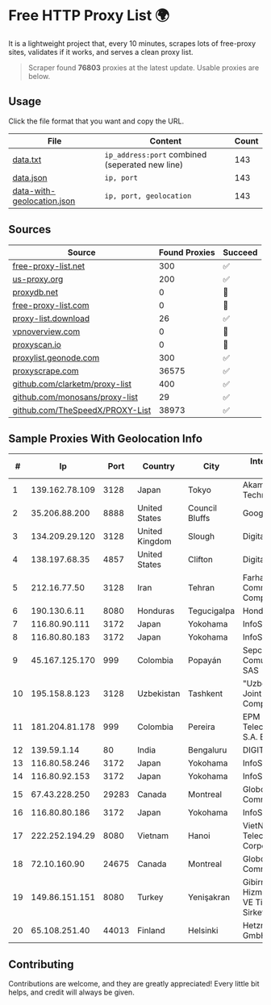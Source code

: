
# Free HTTP Proxy List 🌍

It is a lightweight project that, every 10 minutes, scrapes lots of free-proxy sites, validates if it works, and serves a clean proxy list.


> Scraper found **76803** proxies at the latest update. Usable proxies are below.

## Usage

Click the file format that you want and copy the URL.


|File|Content|Count|
|----|-------|-----|
|[data.txt](https://raw.githubusercontent.com/themiralay/Proxy-List-World/master/data.txt)|`ip_address:port` combined (seperated new line)|143|
|[data.json](https://raw.githubusercontent.com/themiralay/Proxy-List-World/master/data.json)|`ip, port`|143|
|[data-with-geolocation.json](https://raw.githubusercontent.com/themiralay/Proxy-List-World/master/data-with-geolocation.json)|`ip, port, geolocation`|143|

## Sources

|Source|Found Proxies|Succeed|
|------|-------------|-------|
|[free-proxy-list.net](https://free-proxy-list.net)|300|✅|
|[us-proxy.org](https://www.us-proxy.org)|200|✅|
|[proxydb.net](http://proxydb.net)|0|🚫|
|[free-proxy-list.com](https://free-proxy-list.com/?page=&port=&type%5B%5D=http&type%5B%5D=https&up_time=0&search=Search)|0|🚫|
|[proxy-list.download](https://www.proxy-list.download/HTTP)|26|✅|
|[vpnoverview.com](https://vpnoverview.com/privacy/anonymous-browsing/free-proxy-servers)|0|🚫|
|[proxyscan.io](https://www.proxyscan.io)|0|🚫|
|[proxylist.geonode.com](https://proxylist.geonode.com/api/proxy-list?limit=300&page=1&sort_by=lastChecked&sort_type=desc&protocols=http,https)|300|✅|
|[proxyscrape.com](https://api.proxyscrape.com/v2/?request=displayproxies&protocol=http&timeout=10000&country=all&ssl=all&anonymity=all)|36575|✅|
|[github.com/clarketm/proxy-list](https://raw.githubusercontent.com/clarketm/proxy-list/master/proxy-list-raw.txt)|400|✅|
|[github.com/monosans/proxy-list](https://raw.githubusercontent.com/monosans/proxy-list/main/proxies/http.txt)|29|✅|
|[github.com/TheSpeedX/PROXY-List](https://raw.githubusercontent.com/TheSpeedX/PROXY-List/master/http.txt)|38973|✅|


## Sample Proxies With Geolocation Info

|#|Ip|Port|Country|City|Internet Service Provider|
|-|--|----|-------|----|-------------------------|
|1|139.162.78.109|3128|Japan|Tokyo|Akamai Technologies, Inc.|
|2|35.206.88.200|8888|United States|Council Bluffs|Google LLC|
|3|134.209.29.120|3128|United Kingdom|Slough|DigitalOcean, LLC|
|4|138.197.68.35|4857|United States|Clifton|DigitalOcean, LLC|
|5|212.16.77.50|3128|Iran|Tehran|Farhang Azma Communications Company LTD|
|6|190.130.6.11|8080|Honduras|Tegucigalpa|Hondutel|
|7|116.80.90.111|3172|Japan|Yokohama|InfoSphere|
|8|116.80.80.183|3172|Japan|Yokohama|InfoSphere|
|9|45.167.125.170|999|Colombia|Popayán|Sepcom Comunicaciones SAS|
|10|195.158.8.123|3128|Uzbekistan|Tashkent|"Uzbektelekom" Joint Stock Company|
|11|181.204.81.178|999|Colombia|Pereira|EPM Telecomunicaciones S.A. E.S.P.|
|12|139.59.1.14|80|India|Bengaluru|DIGITALOCEAN|
|13|116.80.58.246|3172|Japan|Yokohama|InfoSphere|
|14|116.80.92.153|3172|Japan|Yokohama|InfoSphere|
|15|67.43.228.250|29283|Canada|Montreal|GloboTech Communications|
|16|116.80.80.186|3172|Japan|Yokohama|InfoSphere|
|17|222.252.194.29|8080|Vietnam|Hanoi|VietNam Post and Telecom Corporation|
|18|72.10.160.90|24675|Canada|Montreal|GloboTech Communications|
|19|149.86.151.151|8080|Turkey|Yenişakran|Gibirnet Iletisim Hizmetleri Sanayi VE Ticaret Limited Sirketi|
|20|65.108.251.40|44013|Finland|Helsinki|Hetzner Online GmbH|



## Contributing

Contributions are welcome, and they are greatly appreciated! Every
little bit helps, and credit will always be given.


